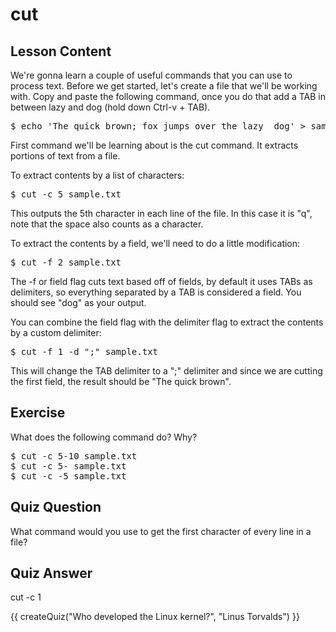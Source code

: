 # cut

## Lesson Content

We're gonna learn a couple of useful commands that you can use to process text. Before we get started, let's create a file that we'll be working with. Copy and paste the following command, once you do that add a TAB in between lazy and dog (hold down Ctrl-v + TAB).

<pre>$ echo 'The quick brown; fox jumps over the lazy  dog' > sample.txt</pre>

First command we'll be learning about is the cut command. It extracts portions of text from a file. 

To extract contents by a list of characters: 

<pre>$ cut -c 5 sample.txt</pre>

This outputs the 5th character in each line of the file. In this case it is "q", note that the space also counts as a character. 

To extract the contents by a field, we'll need to do a little modification: 

<pre>$ cut -f 2 sample.txt</pre>

The -f or field flag cuts text based off of fields, by default it uses TABs as delimiters, so everything separated by a TAB is considered a field. You should see "dog" as your output.

You can combine the field flag with the delimiter flag to extract the contents by a custom delimiter: 

<pre>$ cut -f 1 -d ";" sample.txt</pre>

This will change the TAB delimiter to a ";" delimiter and since we are cutting the first field, the result should be "The quick brown".

## Exercise

What does the following command do? Why?

<pre>$ cut -c 5-10 sample.txt
$ cut -c 5- sample.txt
$ cut -c -5 sample.txt
</pre>

## Quiz Question

What command would you use to get the first character of every line in a file?

## Quiz Answer

cut -c 1
<script src="../quiz.js"></script>

<div id="quiz">
  {{ createQuiz("Who developed the Linux kernel?", "Linus Torvalds") }}
</div>
